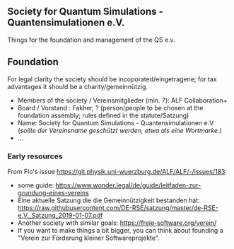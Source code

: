 Society for Quantum Simulations - Quantensimulationen e.V.
---

Things for the foundation and management of the QS e.v.


Foundation
---

For legal clarity the society should be incoporated/eingetragene; for tax advantages it should be a charity/gemeinnützig.

* Members of the society / Vereinsmitglieder (min. 7): ALF Collaboration+
* Board / Vorstand : Fakher, ? (person/people to be chosen at the foundation assembly; rules defined in the statute/Satzung)
* Name: Society for Quantum Simulations - Quantensimulationen e.V.  (_sollte der Vereinsname geschützt werden, etwa als eine Wortmarke._)
* ...

### Early resources

From Flo's issue https://git.physik.uni-wuerzburg.de/ALF/ALF/-/issues/183:
- some guide: https://www.wonder.legal/de/guide/leitfaden-zur-grundung-eines-vereins
- Eine aktuelle Satzung die die Gemeinnützigkeit bestanden hat: https://raw.githubusercontent.com/DE-RSE/satzung/master/de-RSE-e.V._Satzung_2019-01-07.pdf
- Another society with similar goals: https://freie-software.org/verein/
- If you want to make things a bit bigger, you can think about founding a "Verein zur Förderung kleiner Softwareprojekte".
